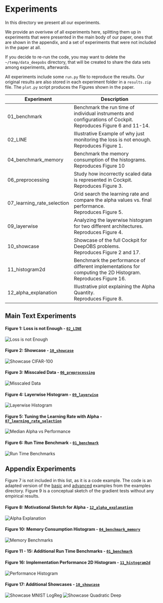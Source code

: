 # Experiments

In this directory we present all our experiments.

We provide an overivew of all experiments here, splitting them up in experiments that were presented in the main body of our paper, ones that are shown in the appendix, and a set of experiments that were not included in the paper at all.

If you decide to re-run the code, you may want to delete the `~/temp/data_deepobs` directory, that will be created to share the data sets among experiments, afterwards.

All experiments include some `run.py` file to reproduce the results. Our original results are also stored in each experiment folder in a `results.zip` file. The `plot.py` script produces the Figures shown in the paper.

| Experiment                 | Description                                                                                                       |
| -------------------------- | ----------------------------------------------------------------------------------------------------------------- |
| 01_benchmark               | Benchmark the run time of individual instruments and configurations of Cockpit.<br>Reproduces Figure 6 and 11-14. |
| 02_LINE                    | Illustrative Example of why just monitoring the loss is not enough.<br>Reproduces Figure 1.                       |
| 04_benchmark_memory        | Benchmark the memory consumption of the histograms.<br>Reproduces Figure 10                                       |
| 06_preprocessing           | Study how incorrectly scaled data is represented in Cockpit.<br>Reproduces Figure 3.                              |
| 07_learning_rate_selection | Grid search the learning rate and compare the alpha values vs. final performance.<br>Reproduces Figure 5.         |
| 09_layerwise               | Analyzing the layerwise histogram for two different architectures.<br>Reproduces Figure 4.                        |
| 10_showcase                | Showcase of the full Cockpit for DeepOBS problems.<br>Reproduces Figure 2 and 17.                                 |
| 11_histogram2d             | Benchmark the performance of different implementations for computing the 2D Histogram.<br>Reproduces Figure 16.   |
| 12_alpha_explanation       | Illustrative plot explaining the Alpha Quantity.<br>Reproduces Figure 8.                                          |

## Main Text Experiments

#### Figure 1: Loss is not Enough - [`02_LINE`](02_LINE/README.md)

![Loss is not Enough](02_LINE/output/LINE.png)

#### Figure 2: Showcase - [`10_showcase`](10_showcase/README.md)

![Showcase CIFAR-100](10_showcase/output/cifar100_allcnnc_log.png)

#### Figure 3: Misscaled Data - [`06_preprocessing`](06_preprocessing/README.md)

![Misscaled Data](06_preprocessing/output/exp06.png)

#### Figure 4: Layerwise Histogram - [`09_layerwise`](09_layerwise/README.md)

![Layerwise Histogram](09_layerwise/output/exp09.png)

#### Figure 5: Tuning the Learning Rate with Alpha - [`07_learning_rate_selection`](07_learning_rate_selection/README.md)

![Median Alpha vs Performance](07_learning_rate_selection/output/median_alpha_vs_performance.png)

#### Figure 6: Run Time Benchmark - [`01_benchmark`](01_benchmark/README.md)

![Run Time Benchmarks](01_benchmark/output/exp01.png)

## Appendix Experiments

Figure 7 is not included in this list, as it is a code example. The code is an adapted
version of the [basic](../examples/01_basic_fmnist.py) and [advanced](../examples/02_advanced_fmnist.py) examples from the examples directory.
Figure 9 is a conceptual sketch of the gradient tests without any empirical results.

#### Figure 8: Motivational Sketch for Alpha - [`12_alpha_explanation`](12_alpha_explanation/README.md)

![Alpha Explanation](12_alpha_explanation/output/alpha_explanation.png)

#### Figure 10: Memory Consumption Histogram - [`04_benchmark_memory`](04_benchmark_memory/README.md)

![Memory Benchmarks](04_benchmark_memory/output/exp04.png)

#### Figure 11 - 15: Additional Run Time Benchmarks - [`01_benchmark`](01_benchmark/README.md)

#### Figure 16: Implementation Performance 2D Histogram - [`11_histogram2d`](11_histogram2d/README.md)

![Performance Histogram](11_histogram2d/output/exp11.png)

#### Figure 17: Additional Showcases - [`10_showcase`](10_showcase/README.md)

![Showcase MNIST LogReg](10_showcase/output/mnist_logreg_log.png)
![Showcase Quadratic Deep](10_showcase/output/quadratic_deep_log.png)
